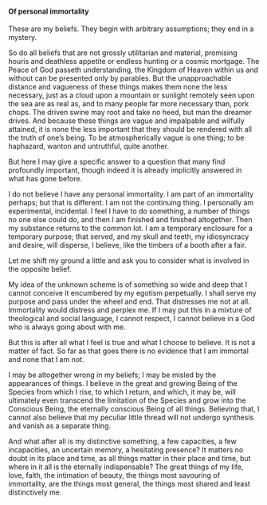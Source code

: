 #### Of personal immortality

These are my beliefs. They begin with arbitrary assumptions; they end in
a mystery.

So do all beliefs that are not grossly utilitarian and material,
promising houris and deathless appetite or endless hunting or a cosmic
mortgage. The Peace of God passeth understanding, the Kingdom of Heaven
within us and without can be presented only by parables. But the
unapproachable distance and vagueness of these things makes them none
the less necessary, just as a cloud upon a mountain or sunlight remotely
seen upon the sea are as real as, and to many people far more necessary
than, pork chops. The driven swine may root and take no heed, but man
the dreamer drives. And because these things are vague and impalpable
and wilfully attained, it is none the less important that they should be
rendered with all the truth of one’s being. To be atmospherically vague
is one thing; to be haphazard, wanton and untruthful, quite another.

But here I may give a specific answer to a question that many find
profoundly important, though indeed it is already implicitly answered in
what has gone before.

I do not believe I have any personal immortality. I am part of an
immortality perhaps; but that is different. I am not the continuing
thing. I personally am experimental, incidental. I feel I have to do
something, a number of things no one else could do, and then I am
finished and finished altogether. Then my substance returns to the
common lot. I am a temporary enclosure for a temporary purpose; that
served, and my skull and teeth, my idiosyncracy and desire, will
disperse, I believe, like the timbers of a booth after a fair.

Let me shift my ground a little and ask you to consider what is involved
in the opposite belief.

My idea of the unknown scheme is of something so wide and deep that I
cannot conceive it encumbered by my egotism perpetually. I shall serve
my purpose and pass under the wheel and end. That distresses me not at
all. Immortality would distress and perplex me. If I may put this in a
mixture of theological and social language, I cannot respect, I cannot
believe in a God who is always going about with me.

But this is after all what I feel is true and what I choose to believe.
It is not a matter of fact. So far as that goes there is no evidence
that I am immortal and none that I am not.

I may be altogether wrong in my beliefs; I may be misled by the
appearances of things. I believe in the great and growing Being of the
Species from which I rise, to which I return, and which, it may be, will
ultimately even transcend the limitation of the Species and grow into
the Conscious Being, the eternally conscious Being of all things.
Believing that, I cannot also believe that my peculiar little thread
will not undergo synthesis and vanish as a separate thing.

And what after all is my distinctive something, a few capacities, a few
incapacities, an uncertain memory, a hesitating presence? It matters no
doubt in its place and time, as all things matter in their place and
time, but where in it all is the eternally indispensable? The great
things of my life, love, faith, the intimation of beauty, the things
most savouring of immortality, are the things most general, the things
most shared and least distinctively me.
